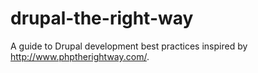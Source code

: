 drupal-the-right-way
====================

A guide to Drupal development best practices inspired by http://www.phptherightway.com/.
